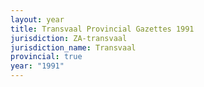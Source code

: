 ```yaml
---
layout: year
title: Transvaal Provincial Gazettes 1991
jurisdiction: ZA-transvaal
jurisdiction_name: Transvaal
provincial: true
year: "1991"
---
```

